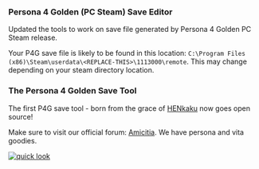 ### Persona 4 Golden (PC Steam) Save Editor

Updated the tools to work on save file generated by Persona 4 Golden PC Steam release.

Your P4G save file is likely to be found in this location: `C:\Program Files (x86)\Steam\userdata\<REPLACE-THIS>\1113000\remote`. This may change depending on your steam directory location.

### The Persona 4 Golden Save Tool

The first P4G save tool - born from the grace of [HENkaku](https://henkaku.xyz/) now goes open source!

Make sure to visit our official forum: [Amicitia](http://s15.zetaboards.com/Amicitia/index/). We have persona and vita goodies.

[![quick look](http://i.imgur.com/1Qe1hPK.gif)](http://s15.zetaboards.com/Amicitia/topic/8538422/1/)